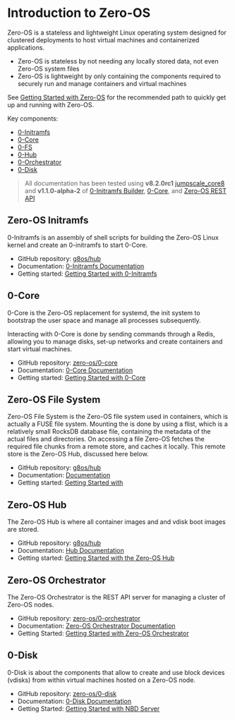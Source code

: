 # Introduction to Zero-OS

Zero-OS is a stateless and lightweight Linux operating system designed for clustered deployments to host virtual machines and containerized applications.

- Zero-OS is stateless by not needing any locally stored data, not even Zero-OS system files
- Zero-OS is lightweight by only containing the components required to securely run and manage containers and virtual machines

See [Getting Started with Zero-OS](gettingstarted/gettingstarted.md) for the recommended path to quickly get up and running with Zero-OS.

Key components:

- [0-Initramfs](#0-initramfs)
- [0-Core](#0-core)
- [0-FS](#0-fs)
- [0-Hub](#0-hub)
- [0-Orchestrator](#0-orchestrator)
- [0-Disk](#0-disk)

> All documentation has been tested using **v8.2.0rc1** [jumpscale_core8](https://github.com/Jumpscale/jumpscale_core8/tree/v8.2.0rc1) and **v1.1.0-alpha-2** of [0-Initramfs Builder](https://github.com/zero-os/0-initramfs/releases/tag/v1.1.0-alpha-2), [0-Core](https://github.com/zero-os/0-core/releases/tag/v1.1.0-alpha-2), [](https://github.com/zero-os/0-fs/releases/tag/v1.1.0-alpha-2) and [Zero-OS REST API](https://github.com/zero-OS/0-disk/releases/tag/v1.1.0-alpha-2)

<a id="0-core"></a>
## Zero-OS Initramfs

0-Initramfs is an assembly of shell scripts for building the Zero-OS Linux kernel and create an 0-initramfs to start 0-Core.

- GitHub repository: [g8os/hub](https://github.com/g8os/hub)
- Documentation: [0-Initramfs Documentation](https://github.com/zero-os/0-initramfs/blob/master/docs/SUMMARY.md)
- Getting started: [Getting Started with 0-Initramfs](https://github.com/zero-os/0-initramfs/blob/master/docs/gettingstarted/gettingstarted.md)

<a id="0-core"></a>
## 0-Core

0-Core is the Zero-OS replacement for systemd, the init system to bootstrap the user space and manage all processes subsequently.

Interacting with 0-Core is done by sending commands through a Redis, allowing you to manage disks, set-up networks and create containers and start virtual machines.

- GitHub repository: [zero-os/0-core](https://github.com/zero-os/0-core)
- Documentation: [0-Core Documentation](https://github.com/zero-os/0-core/blob/master/docs/SUMMARY.md)
- Getting started: [Getting Started with 0-Core](https://github.com/zero-os/0-core/blob/master/docs/gettingstarted/gettingstarted.md)

<a id="0-fs"></a>
## Zero-OS File System

Zero-OS File System is the Zero-OS file system used in containers, which is actually a FUSE file system. Mounting the  is done by using a flist, which is a relatively small RocksDB database file, containing the metadata of the actual files and directories. On accessing a file Zero-OS fetches the required file chunks from a remote store, and caches it locally. This remote store is the Zero-OS Hub, discussed here below.

- GitHub repository: [g8os/hub](https://github.com/g8os/0-fs)
- Documentation: [ Documentation](https://github.com/zero-os/0-fs/blob/master/docs/SUMMARY.md)
- Getting started: [Getting Started with ](https://github.com/zero-os/0-fs/blob/master/docs/gettingstarted/gettingstarted.md)

<a id="0-hub"></a>
## Zero-OS Hub

The Zero-OS Hub is where all container images and and vdisk boot images are stored.

- GitHub repository: [g8os/hub](https://github.com/g8os/hub)
- Documentation: [Hub Documentation](https://github.com/g8os/hub/blob/master/docs/SUMMARY.md)
- Getting started: [Getting Started with the Zero-OS Hub](https://github.com/g8os/hub/blob/master/docs/gettingstarted/gettingstarted.md)

<a id="0-orchestrator"></a>
## Zero-OS Orchestrator

The Zero-OS Orchestrator is the REST API server for managing a cluster of Zero-OS nodes.

- GitHub repository: [zero-os/0-orchestrator](https://github.com/zero-OS/0-orchestrator)
- Documentation: [Zero-OS Orchestrator Documentation](https://github.com/zero-OS/0-orchestrator/blob/master/docs/SUMMARY.md)
- Getting Started: [Getting Started with Zero-OS Orchestrator](https://github.com/zero-OS/0-orchestrator/blob/master/docs/gettingstarted/gettingstarted.md)

<a id="0-disk"></a>
## 0-Disk

0-Disk is about the components that allow to create and use block devices (vdisks) from within virtual machines hosted on a Zero-OS node.

- GitHub repository: [zero-os/0-disk](https://github.com/zero-os/0-disk)
- Documentation: [0-Disk Documentation](https://github.com/zero-os/0-disk/blob/master/docs/SUMMARY.md)
- Getting Started: [Getting Started with NBD Server](https://github.com/zero-os/0-disk/blob/master/docs/gettingstarted/gettingstarted.md)
